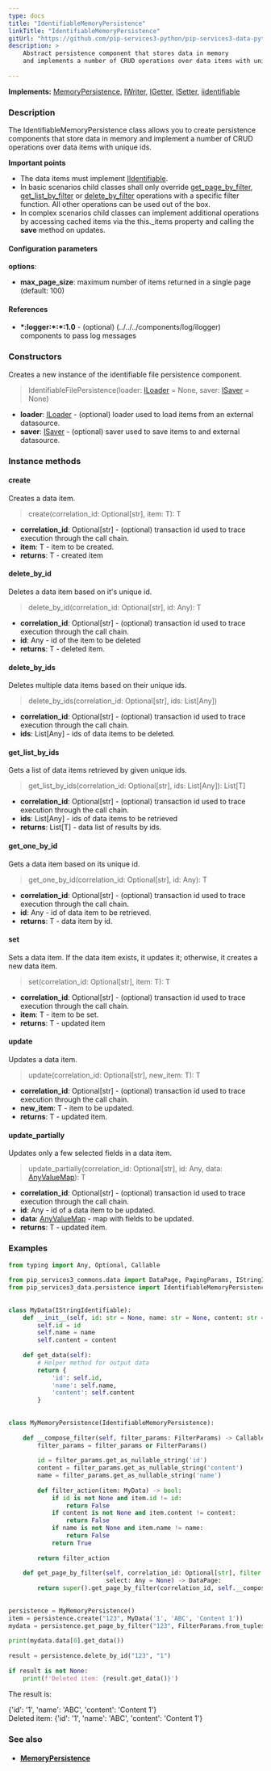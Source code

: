 ```yaml
---
type: docs
title: "IdentifiableMemoryPersistence"
linkTitle: "IdentifiableMemoryPersistence"
gitUrl: "https://github.com/pip-services3-python/pip-services3-data-python"
description: >
    Abstract persistence component that stores data in memory
    and implements a number of CRUD operations over data items with unique ids.
    
---
```


**Implements:** [MemoryPersistence](../memory_persistence), [IWriter](../../core/iwriter), [IGetter](../../core/igetter), [ISetter](../../core/isetter), [iidentifiable](../../../commons/data/iidentifiable)

### Description

The IdentifiableMemoryPersistence class allows you to create persistence components that store data in memory and implement a number of CRUD operations over data items with unique ids.

**Important points**

- The data items must implement [IIdentifiable](../../../commons/data/iidentifiable).
- In basic scenarios child classes shall only override [get_page_by_filter](../memory_persistence/#get_page_by_filter), [get_list_by_filter](../memory_persistence/#get_list_by_filter) or [delete_by_filter](../memory_persistence/#delete_by_filter) operations with a specific filter function. All other operations can be used out of the box. 
- In complex scenarios child classes can implement additional operations by accessing cached items via the this._items property and calling the **save** method on updates.

#### Configuration parameters

**options**:
- **max_page_size**: maximum number of items returned in a single page (default: 100)

#### References
- **\*:logger:\*:\*:1.0** - (optional) (../../../components/log/ilogger) components to pass log messages

### Constructors
Creates a new instance of the identifiable file persistence component.

> IdentifiableFilePersistence(loader: [ILoader](../../core/iloader) = None, saver: [ISaver](../../core/isaver) = None)

- **loader**: [ILoader](../../core/iloader) - (optional) loader used to load items from an external datasource.
- **saver**: [ISaver](../../core/isaver) - (optional) saver used to save items to  and external datasource.


### Instance methods

#### create
Creates a data item.

> create(correlation_id: Optional[str], item: T): T

- **correlation_id**: Optional[str] - (optional) transaction id used to trace execution through the call chain.
- **item**: T - item to be created.
- **returns**: T - created item


#### delete_by_id
Deletes a data item based on it's unique id.

> delete_by_id(correlation_id: Optional[str], id: Any): T

- **correlation_id**: Optional[str] - (optional) transaction id used to trace execution through the call chain.
- **id**: Any -  id of the item to be deleted
- **returns**: T - deleted item.


#### delete_by_ids
Deletes multiple data items based on their unique ids.

> delete_by_ids(correlation_id: Optional[str], ids: List[Any])

- **correlation_id**: Optional[str] - (optional) transaction id used to trace execution through the call chain.
- **ids**: List[Any] -  ids of data items to be deleted.


#### get_list_by_ids
Gets a list of data items retrieved by given unique ids.

> get_list_by_ids(correlation_id: Optional[str], ids: List[Any]): List[T]

- **correlation_id**: Optional[str] - (optional) transaction id used to trace execution through the call chain.
- **ids**: List[Any] -  ids of data items to be retrieved
- **returns**: List[T] - data list of results by ids.


#### get_one_by_id
Gets a data item based on its unique id.

> get_one_by_id(correlation_id: Optional[str], id: Any): T

- **correlation_id**: Optional[str] - (optional) transaction id used to trace execution through the call chain.
- **id**: Any - id of data item to be retrieved.
- **returns**: T - data item by id.


#### set
Sets a data item. If the data item exists, it updates it; otherwise, it creates a new data item.

> set(correlation_id: Optional[str], item: T): T

- **correlation_id**: Optional[str] - (optional) transaction id used to trace execution through the call chain.
- **item**: T - item to be set.
- **returns**: T - updated item


#### update
Updates a data item.

> update(correlation_id: Optional[str], new_item: T): T

- **correlation_id**: Optional[str] - (optional) transaction id used to trace execution through the call chain.
- **new_item**: T - item to be updated.
- **returns**: T - updated item.


#### update_partially
Updates only a few selected fields in a data item.

> update_partially(correlation_id: Optional[str], id: Any, data: [AnyValueMap](../../../commons/data/any_value_map)): T

- **correlation_id**: Optional[str] - (optional) transaction id used to trace execution through the call chain.
- **id**: Any - id of a data item to be updated.
- **data**: [AnyValueMap](../../../commons/data/any_value_map) - map with fields to be updated.
- **returns**: T - updated item.

### Examples

```python
from typing import Any, Optional, Callable 
 
from pip_services3_commons.data import DataPage, PagingParams, IStringIdentifiable, FilterParams 
from pip_services3_data.persistence import IdentifiableMemoryPersistence 
 
 
class MyData(IStringIdentifiable): 
    def __init__(self, id: str = None, name: str = None, content: str = None): 
        self.id = id 
        self.name = name 
        self.content = content 
 
    def get_data(self): 
        # Helper method for output data 
        return { 
            'id': self.id, 
            'name': self.name, 
            'content': self.content 
        } 
 
 
class MyMemoryPersistence(IdentifiableMemoryPersistence): 
 
    def __compose_filter(self, filter_params: FilterParams) -> Callable[[MyData], bool]: 
        filter_params = filter_params or FilterParams() 
 
        id = filter_params.get_as_nullable_string('id') 
        content = filter_params.get_as_nullable_string('content') 
        name = filter_params.get_as_nullable_string('name') 
 
        def filter_action(item: MyData) -> bool: 
            if id is not None and item.id != id: 
                return False 
            if content is not None and item.content != content: 
                return False 
            if name is not None and item.name != name: 
                return False 
            return True 
 
        return filter_action 
 
    def get_page_by_filter(self, correlation_id: Optional[str], filter: Any, paging: PagingParams, sort: Any = None, 
                           select: Any = None) -> DataPage: 
        return super().get_page_by_filter(correlation_id, self.__compose_filter(filter), paging, None) 
 
 
persistence = MyMemoryPersistence() 
item = persistence.create("123", MyData('1', 'ABC', 'Content 1')) 
mydata = persistence.get_page_by_filter("123", FilterParams.from_tuples("name", "ABC"), None, None) 
 
print(mydata.data[0].get_data()) 
 
result = persistence.delete_by_id("123", "1") 
 
if result is not None: 
    print(f'Deleted item: {result.get_data()}')

```
The result is:

{'id': '1', 'name': 'ABC', 'content': 'Content 1'}      
Deleted item: {'id': '1', 'name': 'ABC', 'content': 'Content 1'}

### See also
- #### [MemoryPersistence](../memory_persistence)
